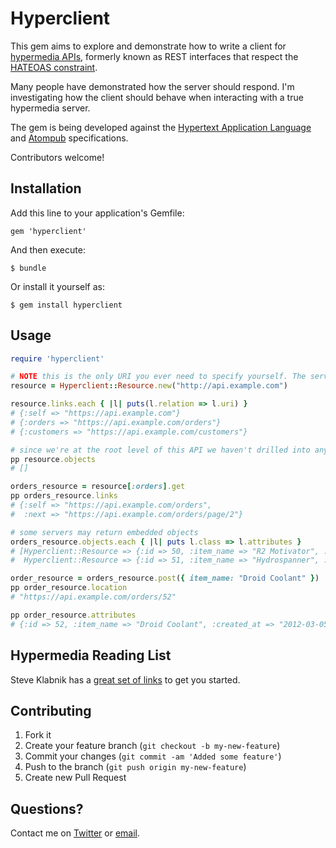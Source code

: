 # Hyperclient

This gem aims to explore and demonstrate how to write a client for [hypermedia APIs](http://blog.steveklabnik.com/posts/2012-02-23-rest-is-over), formerly
known as REST interfaces that respect the [HATEOAS constraint](http://roy.gbiv.com/untangled/2008/rest-apis-must-be-hypertext-driven).

Many people have demonstrated how the server should respond. I'm investigating how the client should behave when interacting with a true hypermedia server.

The gem is being developed against the [Hypertext Application Language](http://stateless.co/hal_specification.html) and [Atompub](http://bitworking.org/projects/atom/rfc5023.html) specifications.

Contributors welcome!

## Installation

Add this line to your application's Gemfile:

    gem 'hyperclient'

And then execute:

    $ bundle

Or install it yourself as:

    $ gem install hyperclient

## Usage

```ruby
require 'hyperclient'

# NOTE this is the only URI you ever need to specify yourself. The server will provide all future links.
resource = Hyperclient::Resource.new("http://api.example.com")

resource.links.each { |l| puts(l.relation => l.uri) }
# {:self => "https://api.example.com"}
# {:orders => "https://api.example.com/orders"}
# {:customers => "https://api.example.com/customers"}

# since we're at the root level of this API we haven't drilled into any objects yet
pp resource.objects
# []

orders_resource = resource[:orders].get
pp orders_resource.links
# {:self => "https://api.example.com/orders",
#  :next => "https://api.example.com/orders/page/2"}

# some servers may return embedded objects
orders_resource.objects.each { |l| puts l.class => l.attributes }
# [Hyperclient::Resource => {:id => 50, :item_name => "R2 Motivator", :created_at => "2012-02-03 12:15:02 -0400"},
#  Hyperclient::Resource => {:id => 51, :item_name => "Hydrospanner", :created_at => "2012-02-04 13:18:12 -0500"}]

order_resource = orders_resource.post({ item_name: "Droid Coolant" })
pp order_resource.location
# "https://api.example.com/orders/52"

pp order_resource.attributes
# {:id => 52, :item_name => "Droid Coolant", :created_at => "2012-03-05 21:31:04 -0500"}
```

## Hypermedia Reading List

Steve Klabnik has a [great set of links](http://blog.steveklabnik.com/posts/2012-02-27-hypermedia-api-reading-list)
to get you started.

## Contributing

1. Fork it
2. Create your feature branch (`git checkout -b my-new-feature`)
3. Commit your changes (`git commit -am 'Added some feature'`)
4. Push to the branch (`git push origin my-new-feature`)
5. Create new Pull Request

## Questions?

Contact me on [Twitter](https://twitter/subelsky) or [email](mike@subelsky.com).
